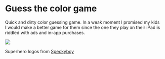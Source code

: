 # Guess the color game

Quick and dirty color guessing game. In a weak moment I promised my kids I would make a better game for them since the one they play on their iPad is riddled with ads and in-app purchases.

![](https://raw.githubusercontent.com/dermike/guess-the-color-game/master/screenshot/screenshot.jpg)

Superhero logos from [Speckyboy](https://speckyboy.com/freebie-the-flat-superheroes-villains-icon-set-100-icons-png-svg/)